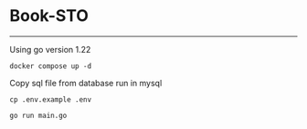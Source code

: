 # Book-STO

---------------------------
Using go version 1.22

```shell
docker compose up -d
```
Copy sql file from database run in mysql

```shell
cp .env.example .env
```

```shell
go run main.go
```